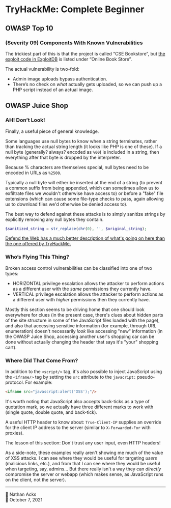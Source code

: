 # TryHackMe: Complete Beginner

## OWASP Top 10

### (Severity 09) Components With Known Vulnerabilities

The trickiest part of this is that the project is called “CSE Bookstore”, but [the exploit code in ExploitDB](https://www.exploit-db.com/exploits/47887) is listed under “Online Book Store”.

The actual vulnerability is two-fold:

* Admin image uploads bypass authentication.
* There’s no check on *what* actually gets uploaded, so we can push up a PHP script instead of an actual image.

## OWASP Juice Shop

### AH! Don’t Look!

Finally, a useful piece of general knowledge.

Some languages use null bytes to know when a string terminates, rather than tracking the actual string length (it looks like PHP is one of these). If a null byte (generally? always? encoded as `%00`) is included in a string, then everything after that byte is dropped by the interpreter.

Because % characters are themselves special, null bytes need to be encoded in URLs as `%2500`.

Typically a null byte will either be inserted at the end of a string (to prevent a common suffix from being appended, which can sometimes allow us to exfiltrate files we wouldn't otherwise have access to) or before a "fake" file extensions (which can cause some file-type checks to pass, again allowing us to download files we'd otherwise be denied access to).

The best way to defend against these attacks is to simply sanitize strings by explicitly removing any null bytes they contain.

```php
$sanitized_string = str_replace(chr(0), '', $original_string);  
```

[Defend the Web has a much better description of what's going on here than the one offered by TryHackMe.](https://defendtheweb.net/article/common-php-attacks-poison-null-byte)

### Who’s Flying This Thing?

Broken access control vulnerabilities can be classified into one of two types:

* HORIZONTAL privilege escalation allows the attacker to perform actions as a different user with the *same* permissions they currently have.
* VERTICAL privilege escalation allows the attacker to perform actions as a different user with *higher* permissions then they currently have.

Mostly this section seems to be driving home that one should look everywhere for clues (in the present case, there's clues about hidden parts of the site structure in some of the JavaScript files loaded with the page), and also that accessing sensitive information (for example, through URL enumeration) doesn't necessarily *look* like accessing "new" information (in the OWASP Juice Shop, accessing another user's shopping car can be done without actually changing the header that says it's "your" shopping cart).

### Where Did That Come From?

In addition to the `<script/>` tag, it's also possible to inject JavaScript using the `<iframe/>` tag by setting the `src` attribute to the `javacript:` pseudo-protocol. For example:

```html
<iframe src="javascript:alert('XSS');"/>
```

It's worth noting that JavaScript also accepts back-ticks as a type of quotation mark, so we actually have three different marks to work with (single quote, double quote, and back-tick).

A useful HTTP header to know about: `True-Client-IP` supplies an override for the client IP address to the server (similar to `X-Forwarded-For` with proxies).

The lesson of this section: Don't trust any user input, even HTTP headers!

As a side-note, these examples really aren't showing me much of the value of XSS attacks. I can see where they would be useful for targeting *users* (malicious links, etc.), and from that I can see where they would be useful when targeting, say, admins... But there really isn't a way they can *directly* compromise the server or webapp (which makes sense, as JavaScript runs on the client, not the server).

- - - -

👤 Nathan Acks  
📅 October 7, 2021
